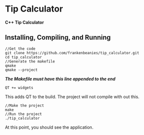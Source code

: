 Tip Calculator
==============

**C++ Tip Calculator**

Installing, Compiling, and Running
----------------------------------

```
//Get the code
git clone https://github.com/frankenbeanies/tip_calculator.git
cd tip_calculator
//Generate the makefile
qmake
qmake --project
```

***The Makefile must have this line appended to the end***

```
QT += widgets
```

This adds QT to the build. The project will not compile with out this. 

```
//Make the project
make
//Run the project
./tip_calculator
```

At this point, you should see the application. 